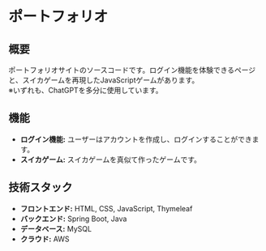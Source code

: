 # ポートフォリオ

## 概要
ポートフォリオサイトのソースコードです。ログイン機能を体験できるページと、スイカゲームを再現したJavaScriptゲームがあります。  
※いずれも、ChatGPTを多分に使用しています。

## 機能
- **ログイン機能:** ユーザーはアカウントを作成し、ログインすることができます。
- **スイカゲーム:** スイカゲームを真似て作ったゲームです。

## 技術スタック
- **フロントエンド:** HTML, CSS, JavaScript, Thymeleaf
- **バックエンド:** Spring Boot, Java
- **データベース:** MySQL
- **クラウド:** AWS
